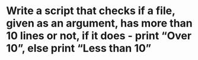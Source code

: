 # Write a script that checks if a file, given as an argument, has more than 10 lines or not, if it does - print “Over 10”, else print “Less than 10”
